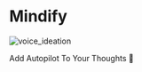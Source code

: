 # Mindify

![voice_ideation](https://github.com/DWE-CLOUD/Mindify/assets/85799123/9b0d2f32-765c-48b1-9b5a-ca673d75a694)

Add Autopilot To Your Thoughts 🚀
